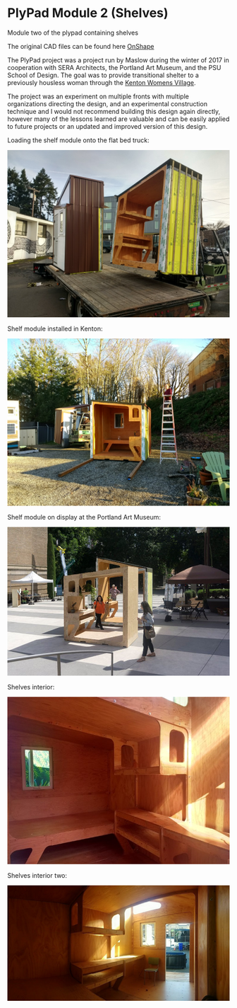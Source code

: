 # PlyPad Module 2 (Shelves)

Module two of the plypad containing shelves

The original CAD files can be found here [OnShape](https://cad.onshape.com/documents/c257a54faff7d4419a6c7a24/w/d395b6769e1e54f45689eb79/e/89919e618bd3a6a8a4e1afc4)

The PlyPad project was a project run by Maslow during the winter of 2017 in cooperation with SERA Architects, the Portland Art Museum, and the PSU School of Design. The goal was to provide transitional shelter to a previously housless woman through the [Kenton Womens Village](https://www.catholiccharitiesoregon.org/provide-shelter/kenton-womens-village/).

The project was an experiment on multiple fronts with multiple organizations directing the design, and an experimental construction technique and I would not recommend building this design again directly, however many of the lessons learned are valuable and can be easily applied to future projects or an updated and improved version of this design.

Loading the shelf module onto the flat bed truck:

![Loading the shelf module onto the flat bed truck](https://raw.githubusercontent.com/MaslowCommunityGarden/PlyPad-Module-2-Shelves-/master/pictures/IMG_20180113_100437023_HDR.jpg)

Shelf module installed in Kenton:

![Shelf module installed in Kenton](https://raw.githubusercontent.com/MaslowCommunityGarden/PlyPad-Module-2-Shelves-/master/pictures/IMG_20180113_140246286_HDR.jpg)

Shelf module on display at the Portland Art Museum:

![Shelf module on display at the Portland Art Museum](https://raw.githubusercontent.com/MaslowCommunityGarden/PlyPad-Module-2-Shelves-/master/pictures/shelves%20at%20museum.jpg)

Shelves interior:

![Shelves interior](https://raw.githubusercontent.com/MaslowCommunityGarden/PlyPad-Module-2-Shelves-/master/pictures/shelves%20interior%202.jpg)

Shelves interior two:

![shelves interior two](https://raw.githubusercontent.com/MaslowCommunityGarden/PlyPad-Module-2-Shelves-/master/pictures/shelves%20interior.jpg)

